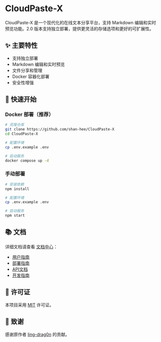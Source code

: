 # CloudPaste-X

CloudPaste-X 是一个现代化的在线文本分享平台，支持 Markdown 编辑和实时预览功能。2.0 版本支持独立部署，提供更灵活的存储选项和更好的可扩展性。

## ✨ 主要特性

- 支持独立部署
- Markdown 编辑和实时预览
- 文件分享和管理
- Docker 容器化部署
- 安全性增强

## 🚀 快速开始

### Docker 部署（推荐）

```bash
# 克隆仓库
git clone https://github.com/shan-hee/CloudPaste-X
cd CloudPaste-X

# 配置环境
cp .env.example .env

# 启动服务
docker compose up -d
```

### 手动部署

```bash
# 安装依赖
npm install

# 配置环境
cp .env.example .env

# 启动服务
npm start
```

## 📚 文档

详细文档请查看 [文档中心](docs/README.md)：

- [用户指南](docs/guides/README.md)
- [部署指南](docs/guides/deployment.md)
- [API文档](docs/api/README.md)
- [开发指南](docs/development/README.md)

## 📄 许可证

本项目采用 [MIT](LICENSE) 许可证。

## 🙏 致谢

感谢原作者 [ling-drag0n](https://github.com/ling-drag0n) 的贡献。

